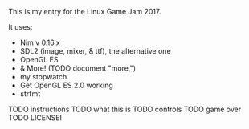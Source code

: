 This is my entry for the Linux Game Jam 2017.

It uses:
 - Nim v 0.16.x
 - SDL2 (image, mixer, & ttf), the alternative one
 - OpenGL ES
 - & More! (TODO document "more,")
 - my stopwatch
 - Get OpenGL ES 2.0 working
 - strfmt

TODO instructions
TODO what this is
TODO controls
TODO game over
TODO LICENSE!


